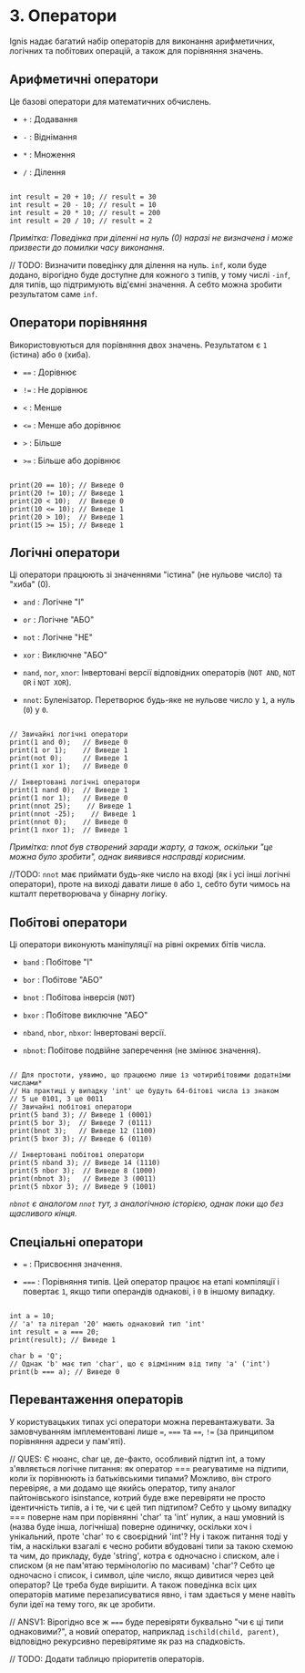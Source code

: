 # 3. Оператори
Ignis надає багатий набір операторів для виконання арифметичних, логічних та побітових операцій, а також для порівняння значень.

## Арифметичні оператори
Це базові оператори для математичних обчислень.

- `+` : Додавання

- `-` : Віднімання

- `*` : Множення

- `/` : Ділення

```Ignis

int result = 20 + 10; // result = 30
int result = 20 - 10; // result = 10
int result = 20 * 10; // result = 200
int result = 20 / 10; // result = 2
```

_Примітка: Поведінка при діленні на нуль (0) наразі не визначена і може призвести до помилки часу виконання._

// TODO: Визначити поведінку для ділення на нуль. `inf`, коли буде додано, вірогідно буде доступне для кожного з типів, у тому числі `-inf`, для типів, що підтримують від'ємні значення. А себто можна зробити результатом саме `inf`.

## Оператори порівняння
Використовуються для порівняння двох значень. Результатом є `1` (істина) або `0` (хиба).

- `==` : Дорівнює

- `!=` : Не дорівнює

- `<` : Менше

- `<=` : Менше або дорівнює

- `>` : Більше

- `>=` : Більше або дорівнює

```Ignis

print(20 == 10); // Виведе 0
print(20 != 10); // Виведе 1
print(20 < 10);  // Виведе 0
print(10 <= 10); // Виведе 1
print(20 > 10);  // Виведе 1
print(15 >= 15); // Виведе 1
```

## Логічні оператори
Ці оператори працюють зі значеннями "істина" (не нульове число) та "хиба" (0).

- `and` : Логічне "І"

- `or` : Логічне "АБО"

- `not` : Логічне "НЕ"

- `xor` : Виключне "АБО"

- `nand`, `nor`, `xnor`: Інвертовані версії відповідних операторів (`NOT AND`, `NOT OR` і `NOT XOR`).

- `nnot`: Буленізатор. Перетворює будь-яке не нульове число у `1`, а нуль (`0`) у `0`.

```Ignis

// Звичайні логічні оператори
print(1 and 0);   // Виведе 0
print(1 or 1);    // Виведе 1
print(not 0);     // Виведе 1
print(1 xor 1);   // Виведе 0

// Інвертовані логічні оператори
print(1 nand 0);  // Виведе 1
print(1 nor 1);   // Виведе 0
print(nnot 25);    // Виведе 1
print(nnot -25);    // Виведе 1
print(nnot 0);    // Виведе 0
print(1 nxor 1);  // Виведе 1
```

_Примітка: nnot був створений заради жарту, а також, оскільки "це можна було зробити", однак виявився насправді корисним._

//TODO: `nnot` має приймати будь-яке число на вході (як і усі інші логічні оператори), проте на виході давати лише `0` або `1`, себто бути чимось на кшталт перетворювача у бінарну логіку.

## Побітові оператори
Ці оператори виконують маніпуляції на рівні окремих бітів числа.

- `band` : Побітове "І"

- `bor` : Побітове "АБО"

- `bnot` : Побітова інверсія (`NOT`)

- `bxor` : Побітове виключне "АБО"

- `nband`, `nbor`, `nbxor`: Інвертовані версії.

- `nbnot`: Побітове подвійне заперечення (не змінює значення).

```Ignis

// Для простоти, уявимо, що працюємо лише із чотирибітовими додатніми числами*
// На практиці у випадку 'int' це будуть 64-бітові числа із знаком
// 5 це 0101, 3 це 0011
// Звичайні побітові оператори
print(5 band 3); // Виведе 1 (0001)
print(5 bor 3);  // Виведе 7 (0111)
print(bnot 3);   // Виведе 12 (1100)
print(5 bxor 3); // Виведе 6 (0110)

// Інвертовані побітові оператори
print(5 nband 3); // Виведе 14 (1110)
print(5 nbor 3);  // Виведе 8 (1000)
print(nbnot 3);   // Виведе 3 (0011)
print(5 nbxor 3); // Виведе 9 (1001)
```

*`nbnot` є аналогом `nnot` тут, з аналогічною історією, однак поки що без щасливого кінця.*

## Спеціальні оператори
- `=` : Присвоєння значення.

- `===` : Порівняння типів. Цей оператор працює на етапі компіляції і повертає `1`, якщо типи операндів однакові, і `0` в іншому випадку.

```Ignis

int a = 10;
// 'a' та літерал '20' мають однаковий тип 'int'
int result = a === 20;
print(result); // Виведе 1

char b = 'Q';
// Однак 'b' має тип 'char', що є відмінним від типу 'a' ('int')
print(b === a); // Виведе 0 
```

## Перевантаження операторів

У користувацьких типах усі оператори можна перевантажувати. 
За замовчуванням імплементовані лише `=`, `===` та `==`, `!=` (за принципом порівняння адреси у пам'яті).

// QUES: Є нюанс, char це, де-факто, особливий підтип int, а тому з'являється логічне питання: як оператор === реагуватиме на підтипи, коли їх порівнюють із батьківськими типами? Можливо, він строго перевіряє, а ми додамо ще якийсь оператор, типу аналог пайтонівського isinstance, котрий буде вже перевіряти не просто ідентичність типів, а і те, чи є цей тип підтипом? Себто у цьому випадку === поверне нам при порівнянні 'char' та 'int' нулик, а наш умовний is (назва буде інша, логічніша) поверне одиничку, оскільки хоч і унікальний, проте 'char' то є своєрідний 'int'? Ну і також питання тоді у тім, а наскільки взагалі є чесно робити вбудовані типи за такою схемою та чим, до прикладу, буде 'string', котра є одночасно і списком, але і списком (я не пам'ятаю термінологію по масивам) 'char'? Себто це одночасно і список, і символ, ціле число, якщо дивитися через цей оператор? Це треба буде вирішити. А також поведінка всіх цих операторів матиме перезаписуватися явно, і там здається у мене навіть були ідеї на тему того, як це зробити.

// ANSV1: Вірогідно все ж `===` буде перевіряти буквально "чи є ці типи однаковими?", 
а новий оператор, наприклад `ischild(child, parent)`, відповідно рекурсивно перевірятиме як раз на спадковість.

// TODO: Додати таблицю пріоритетів операторів.